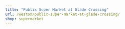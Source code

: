 ```yaml
---
title: "Publix Super Market at Glade Crossing"
url: /weston/publix-super-market-at-glade-crossing/
shop: supermarket
---
```


